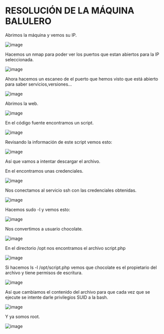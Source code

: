 # RESOLUCIÓN DE LA MÁQUINA BALULERO

Abrimos la máquina y vemos su IP.

![image](https://github.com/user-attachments/assets/5c1a683c-07f1-472f-99f2-e35a52d14633)

Hacemos un nmap para poder ver los puertos que estan abiertos para la IP seleccionada.

![image](https://github.com/user-attachments/assets/52219793-205a-4fc2-b623-71f9d836cbbf)

Ahora hacemos un escaneo de el puerto que hemos visto que está abierto para saber servicios,versiones...

![image](https://github.com/user-attachments/assets/3417498c-fbc6-4201-9a1b-e26768b27e29)

Abrimos la web.

![image](https://github.com/user-attachments/assets/fa5b3821-1d72-4412-bae0-49f83d7eb40a)

En el código fuente encontramos un script.

![image](https://github.com/user-attachments/assets/75081d66-e7ff-4372-91b3-d836c1bdde8a)

Revisando la información de este script vemos esto:

![image](https://github.com/user-attachments/assets/c41ece51-795a-40d5-a028-0c76dadfc013)

Así que vamos a intentar descargar el archivo.

En el encontramos unas credenciales.

![image](https://github.com/user-attachments/assets/57025982-2693-408b-adc3-fed4a9a2f71b)

Nos conectamos al servicio ssh con las credenciales obtenidas.

![image](https://github.com/user-attachments/assets/e20dea20-c545-4050-a3ec-5499cd66a58e)

Hacemos sudo -l y vemos esto: 

![image](https://github.com/user-attachments/assets/aeca5923-557e-4b69-8aa0-56bfd533e203)

Nos convertimos a usuario chocolate.

![image](https://github.com/user-attachments/assets/202f41bb-8dcb-4e77-a6bf-f9defaf7cc12)

En el directorio /opt nos encontramos el archivo script.php

![image](https://github.com/user-attachments/assets/2ec8bb06-e996-462a-9262-7d90fab5bc67)

Si hacemos ls -l /opt/script.php vemos que chocolate es el propietario del archivo y tiene permisos de escritura.

![image](https://github.com/user-attachments/assets/8d659667-6cfb-4642-8b82-0c43b2272efe)

Así que cambiamos el contenido del archivo para que cada vez que se ejecute se intente darle privilegios SUID a la bash.

![image](https://github.com/user-attachments/assets/0ed46cff-5ab1-4d43-b64f-04cc8259e9e5)

Y ya somos root.

![image](https://github.com/user-attachments/assets/8c466928-a765-4841-aeff-968a94a7abf4)


